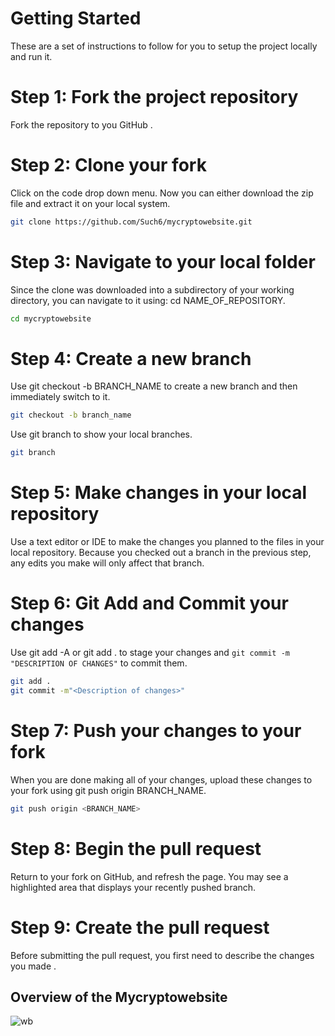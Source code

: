 
# Getting Started 

These are a set of instructions to follow for you to setup the project locally and run it.

# Step 1: Fork the project repository

Fork the repository to you GitHub .

# Step 2: Clone your fork

Click on the code drop down menu. Now you can either download the zip file and extract it on your local system.

```bash
git clone https://github.com/Such6/mycryptowebsite.git
```

# Step 3: Navigate to your local folder

Since the clone was downloaded into a subdirectory of your working directory, you can navigate to it using: cd NAME_OF_REPOSITORY.

```bash
cd mycryptowebsite
```

# Step 4: Create a new branch

Use git checkout -b BRANCH_NAME to create a new branch and then immediately switch to it.

```bash
git checkout -b branch_name
```

Use git branch to show your local branches.

```bash
git branch
```

# Step 5: Make changes in your local repository

Use a text editor or IDE to make the changes you planned to the files in your local repository. Because you checked out a branch in the previous step, any edits you make will only affect that branch.

# Step 6: Git Add and Commit your changes

Use git add -A or git add . to stage your changes and `git commit -m "DESCRIPTION OF CHANGES"` to commit them.

 ```bash
git add .
git commit -m"<Description of changes>"
```

# Step 7: Push your changes to your fork

When you are done making all of your changes, upload these changes to your fork using git push origin BRANCH_NAME.

  ```bash
git push origin <BRANCH_NAME>
```

# Step 8: Begin the pull request

Return to your fork on GitHub, and refresh the page. You may see a highlighted area that displays your recently pushed branch.

# Step 9: Create the pull request

Before submitting the pull request, you first need to describe the changes you made .



## Overview of the Mycryptowebsite

![wb](https://user-images.githubusercontent.com/95677816/195982241-0af5c809-3339-4595-b634-c3e8ddd6f826.png)


